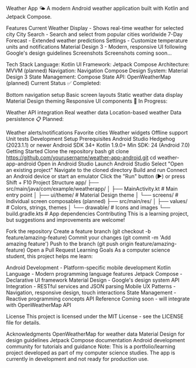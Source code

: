 Weather App 🌤️
A modern Android weather application built with Kotlin and Jetpack Compose.

Features
Current Weather Display - Shows real-time weather for selected city
City Search - Search and select from popular cities worldwide
7-Day Forecast - Extended weather predictions
Settings - Customize temperature units and notifications
Material Design 3 - Modern, responsive UI following Google's design guidelines
Screenshots
Screenshots coming soon...

Tech Stack
Language: Kotlin
UI Framework: Jetpack Compose
Architecture: MVVM (planned)
Navigation: Navigation Compose
Design System: Material Design 3
State Management: Compose State
API: OpenWeatherMap (planned)
Current Status
✅ Completed:

Bottom navigation setup
Basic screen layouts
Static weather data display
Material Design theming
Responsive UI components
🚧 In Progress:

Weather API integration
Real weather data
Location-based weather
Data persistence
📋 Planned:

Weather alerts/notifications
Favorite cities
Weather widgets
Offline support
Unit tests
Development Setup
Prerequisites
Android Studio Hedgehog (2023.1.1) or newer
Android SDK 34+
Kotlin 1.9.0+
Min SDK: 24 (Android 7.0)
Getting Started
Clone the repository
bash
git clone https://github.com/yourusername/weather-app-android.git
cd weather-app-android
Open in Android Studio
Launch Android Studio
Select "Open an existing project"
Navigate to the cloned directory
Build and run
Connect an Android device or start an emulator
Click the "Run" button (▶️) or press Shift + F10
Project Structure
app/
├── src/main/java/com/example/weatherapp/
│   ├── MainActivity.kt           # Main entry point
│   ├── ui/theme/                 # Material Design theme
│   └── screens/                  # Individual screen composables (planned)
├── src/main/res/
│   ├── values/                   # Colors, strings, themes
│   └── drawable/                 # Icons and images
└── build.gradle.kts              # App dependencies
Contributing
This is a learning project, but suggestions and improvements are welcome!

Fork the repository
Create a feature branch (git checkout -b feature/amazing-feature)
Commit your changes (git commit -m 'Add amazing feature')
Push to the branch (git push origin feature/amazing-feature)
Open a Pull Request
Learning Goals
As a computer science student, this project helps me learn:

Android Development - Platform-specific mobile development
Kotlin Language - Modern programming language features
Jetpack Compose - Declarative UI framework
Material Design - Google's design system
API Integration - RESTful services and JSON parsing
Mobile UX Patterns - Navigation, responsive design, touch interactions
State Management - Reactive programming concepts
API Reference
Coming soon - will integrate with OpenWeatherMap API

License
This project is licensed under the MIT License - see the LICENSE file for details.

Acknowledgments
OpenWeatherMap for weather data
Material Design for design guidelines
Jetpack Compose documentation
Android development community for tutorials and guidance
Note: This is a portfolio/learning project developed as part of my computer science studies. The app is currently in development and not ready for production use.

